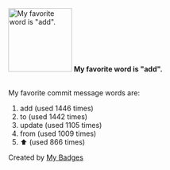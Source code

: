 <img src="https://my-badges.github.io/my-badges/favorite-word.png" alt="My favorite word is &quot;add&quot;." title="My favorite word is &quot;add&quot;." width="128">
<strong>My favorite word is &quot;add&quot;.</strong>
<br><br>

My favorite commit message words are:

1. add (used 1446 times)
2. to (used 1442 times)
3. update (used 1105 times)
4. from (used 1009 times)
5. :arrow_up: (used 866 times)


Created by <a href="https://github.com/my-badges/my-badges">My Badges</a>